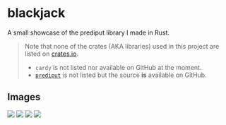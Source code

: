 # blackjack
A small showcase of the prediput library I made in Rust.

> Note that none of the crates (AKA libraries) used in this project are listed on [crates.io](crates.io).
>  - `cardy` is not listed nor available on GitHub at the moment.
>  - [`prediput`](https://github.com/calculub/prediput) is not listed but the source **is** available on GitHub.

## Images

![](../assets/bj_1.png?raw=true)
![](../assets/bj_2.png?raw=true)
![](../assets/bj_3.png?raw=true)
![](../assets/bj_4.png?raw=true)
